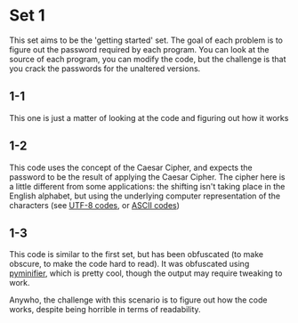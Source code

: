 # Set 1

This set aims to be the 'getting started' set. The goal of each problem is to figure out the password required by each program. You can look at the source of each program, you can modify the code, but the challenge is that you crack the passwords for the unaltered versions.

## 1-1

This one is just a matter of looking at the code and figuring out how it works

## 1-2

This code uses the concept of the Caesar Cipher, and expects the password to be the result of applying the Caesar Cipher. The cipher here is a little different from some applications: the shifting isn't taking place in the English alphabet, but using the underlying computer representation of the characters (see [UTF-8 codes](http://www.utf8-chartable.de/), or [ASCII codes](http://www.asciitable.com/))

## 1-3

This code is similar to the first set, but has been obfuscated (to make obscure, to make the code hard to read). It was obfuscated using [pyminifier](https://github.com/liftoff/pyminifier), which is pretty cool, though the output may require tweaking to work.

Anywho, the challenge with this scenario is to figure out how the code works, despite being horrible in terms of readability.
